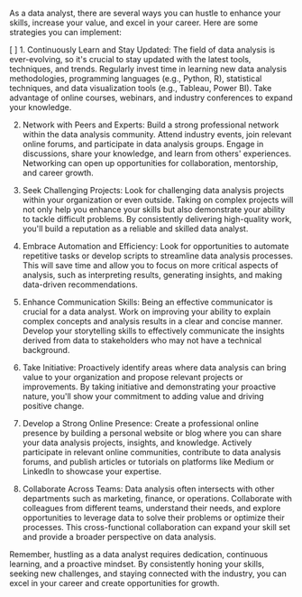 As a data analyst, there are several ways you can hustle to enhance your skills, increase your value, and excel in your career. Here are some strategies you can implement:

[ ] 1. Continuously Learn and Stay Updated: The field of data analysis is ever-evolving, so it's crucial to stay updated with the latest tools, techniques, and trends. Regularly invest time in learning new data analysis methodologies, programming languages (e.g., Python, R), statistical techniques, and data visualization tools (e.g., Tableau, Power BI). Take advantage of online courses, webinars, and industry conferences to expand your knowledge.

2. Network with Peers and Experts: Build a strong professional network within the data analysis community. Attend industry events, join relevant online forums, and participate in data analysis groups. Engage in discussions, share your knowledge, and learn from others' experiences. Networking can open up opportunities for collaboration, mentorship, and career growth.

3. Seek Challenging Projects: Look for challenging data analysis projects within your organization or even outside. Taking on complex projects will not only help you enhance your skills but also demonstrate your ability to tackle difficult problems. By consistently delivering high-quality work, you'll build a reputation as a reliable and skilled data analyst.

4. Embrace Automation and Efficiency: Look for opportunities to automate repetitive tasks or develop scripts to streamline data analysis processes. This will save time and allow you to focus on more critical aspects of analysis, such as interpreting results, generating insights, and making data-driven recommendations.

5. Enhance Communication Skills: Being an effective communicator is crucial for a data analyst. Work on improving your ability to explain complex concepts and analysis results in a clear and concise manner. Develop your storytelling skills to effectively communicate the insights derived from data to stakeholders who may not have a technical background.

6. Take Initiative: Proactively identify areas where data analysis can bring value to your organization and propose relevant projects or improvements. By taking initiative and demonstrating your proactive nature, you'll show your commitment to adding value and driving positive change.

7. Develop a Strong Online Presence: Create a professional online presence by building a personal website or blog where you can share your data analysis projects, insights, and knowledge. Actively participate in relevant online communities, contribute to data analysis forums, and publish articles or tutorials on platforms like Medium or LinkedIn to showcase your expertise.

8. Collaborate Across Teams: Data analysis often intersects with other departments such as marketing, finance, or operations. Collaborate with colleagues from different teams, understand their needs, and explore opportunities to leverage data to solve their problems or optimize their processes. This cross-functional collaboration can expand your skill set and provide a broader perspective on data analysis.

Remember, hustling as a data analyst requires dedication, continuous learning, and a proactive mindset. By consistently honing your skills, seeking new challenges, and staying connected with the industry, you can excel in your career and create opportunities for growth.
